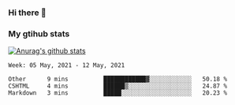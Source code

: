 ### Hi there 👋

### My gtihub stats

[![Anurag's github stats](https://github-readme-stats.vercel.app/api?username=gaozhidong)](https://github.com/gaozhidong/github-readme-stats)

<!--START_SECTION:waka-->
```text
Week: 05 May, 2021 - 12 May, 2021

Other      9 mins          ████████████▓░░░░░░░░░░░░   50.18 % 
CSHTML     4 mins          ██████▒░░░░░░░░░░░░░░░░░░   24.87 % 
Markdown   3 mins          █████░░░░░░░░░░░░░░░░░░░░   20.23 % 
```
<!--END_SECTION:waka-->